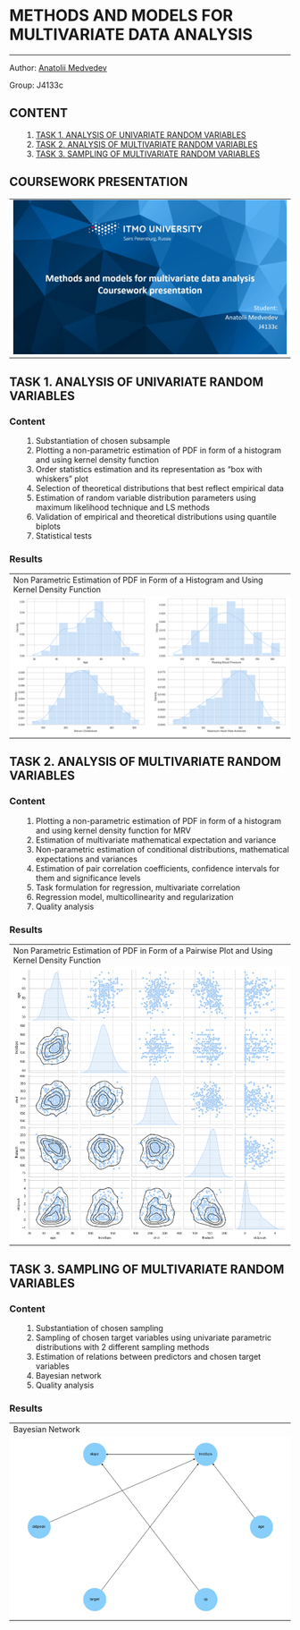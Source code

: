 <h1>METHODS AND MODELS FOR MULTIVARIATE DATA ANALYSIS</h1>
<hr></hr>

Author: <a href='https://github.com/mdvdv'>Anatolii Medvedev</a>

Group: J4133c

<a name='000'></a>
<h2>CONTENT</h2>

<ul>
    <ol type='1'>
    <li><a href='#001'>TASK 1. ANALYSIS OF UNIVARIATE RANDOM VARIABLES</a></li>
    <li><a href='#002'>TASK 2. ANALYSIS OF MULTIVARIATE RANDOM VARIABLES</a></li>
    <li><a href='#003'>TASK 3. SAMPLING OF MULTIVARIATE RANDOM VARIABLES</a></li>
    </ol>
</ul>

<h2>COURSEWORK PRESENTATION</h2>
<table>
<tr>
<td bgcolor=white><img src='https://github.com/mdvdv/methods-and-models-for-multivariate-data-analysis/blob/main/utils/work_presentation.gif'></td>
</tr>
</table>

<a name='001'></a>
<h2>TASK 1. ANALYSIS OF UNIVARIATE RANDOM VARIABLES</h2>

<h3>Content</h3>

<ul>
    <ol type='1'>
    <li><a>Substantiation of chosen subsample</a></li>
    <li><a>Plotting a non-parametric estimation of PDF in form of a histogram and using kernel density function</a></li>
    <li><a>Order statistics estimation and its representation as “box with whiskers” plot</a></li>
    <li><a>Selection of theoretical distributions that best reflect empirical data</a></li>
    <li><a>Estimation of random variable distribution parameters using maximum likelihood technique and LS methods</a></li>
    <li><a>Validation of empirical and theoretical distributions using quantile biplots</a></li>
    <li><a>Statistical tests</a></li>
    </ol>
</ul>

<h3>Results</h3>

<table>
<tr>
<td>Non Parametric Estimation of PDF in Form of a Histogram and Using Kernel Density Function</td>
</tr>
<tr>
<td bgcolor=white><img src='https://github.com/mdvdv/methods-and-models-for-multivariate-data-analysis/blob/main/utils/nonparametric_estimation.png'></td>
</tr>
</table>

<a name='002'></a>
<h2>TASK 2. ANALYSIS OF MULTIVARIATE RANDOM VARIABLES</h2>

<h3>Content</h3>

<ul>
    <ol type='1'>
    <li><a>Plotting a non-parametric estimation of PDF in form of a histogram and using kernel density function for MRV</a></li>
    <li><a>Estimation of multivariate mathematical expectation and variance</a></li>
    <li><a>Non-parametric estimation of conditional distributions, mathematical expectations and variances</a></li>
    <li><a>Estimation of pair correlation coefficients, confidence intervals for them and significance levels</a></li>
    <li><a>Task formulation for regression, multivariate correlation</a></li>
    <li><a>Regression model, multicollinearity and regularization</a></li>
    <li><a>Quality analysis</a></li>
    </ol>
</ul>

<h3>Results</h3>

<table>
<tr>
<td>Non Parametric Estimation of PDF in Form of a Pairwise Plot and Using Kernel Density Function</td>
</tr>
<tr>
<td bgcolor=white><img src='https://github.com/mdvdv/methods-and-models-for-multivariate-data-analysis/blob/main/utils/correlation_estimation.png'></td>
</tr>
</table>

<a name='003'></a>
<h2>TASK 3. SAMPLING OF MULTIVARIATE RANDOM VARIABLES</h2>

<h3>Content</h3>

<ul>
    <ol type='1'>
    <li><a>Substantiation of chosen sampling</a></li>
    <li><a>Sampling of chosen target variables using univariate parametric distributions with 2 different sampling methods</a></li>
    <li><a>Estimation of relations between predictors and chosen target variables</a></li>
    <li><a>Bayesian network</a></li>
    <li><a>Quality analysis</a></li>
    </ol>
</ul>

<h3>Results</h3>

<table>
<tr>
<td>Bayesian Network</td>
</tr>
<tr>
<td bgcolor=white><img src='https://github.com/mdvdv/methods-and-models-for-multivariate-data-analysis/blob/main/utils/model.png'></td>
</tr>
</table>